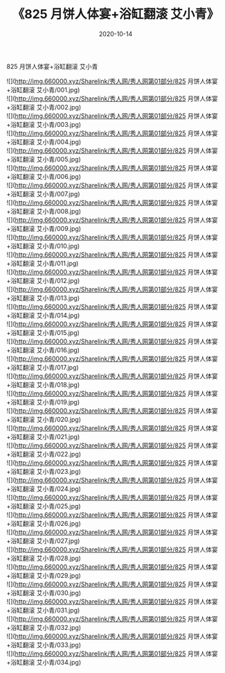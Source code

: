 ﻿---
layout: post
title:  《825 月饼人体宴+浴缸翻滚 艾小青》
date:   2020-10-14
img: http://img.660000.xyz/Sharelink/秀人网/秀人网第01部分/825 月饼人体宴+浴缸翻滚 艾小青/000.jpg
categories: [美女, 清纯, 唯美]
---

825 月饼人体宴+浴缸翻滚 艾小青

  ![](http://img.660000.xyz/Sharelink/秀人网/秀人网第01部分/825 月饼人体宴+浴缸翻滚 艾小青/001.jpg) <br> ![](http://img.660000.xyz/Sharelink/秀人网/秀人网第01部分/825 月饼人体宴+浴缸翻滚 艾小青/002.jpg) <br> ![](http://img.660000.xyz/Sharelink/秀人网/秀人网第01部分/825 月饼人体宴+浴缸翻滚 艾小青/003.jpg) <br> ![](http://img.660000.xyz/Sharelink/秀人网/秀人网第01部分/825 月饼人体宴+浴缸翻滚 艾小青/004.jpg) <br> ![](http://img.660000.xyz/Sharelink/秀人网/秀人网第01部分/825 月饼人体宴+浴缸翻滚 艾小青/005.jpg) <br> ![](http://img.660000.xyz/Sharelink/秀人网/秀人网第01部分/825 月饼人体宴+浴缸翻滚 艾小青/006.jpg) <br> ![](http://img.660000.xyz/Sharelink/秀人网/秀人网第01部分/825 月饼人体宴+浴缸翻滚 艾小青/007.jpg) <br> ![](http://img.660000.xyz/Sharelink/秀人网/秀人网第01部分/825 月饼人体宴+浴缸翻滚 艾小青/008.jpg) <br> ![](http://img.660000.xyz/Sharelink/秀人网/秀人网第01部分/825 月饼人体宴+浴缸翻滚 艾小青/009.jpg) <br> ![](http://img.660000.xyz/Sharelink/秀人网/秀人网第01部分/825 月饼人体宴+浴缸翻滚 艾小青/010.jpg) <br> ![](http://img.660000.xyz/Sharelink/秀人网/秀人网第01部分/825 月饼人体宴+浴缸翻滚 艾小青/011.jpg) <br> ![](http://img.660000.xyz/Sharelink/秀人网/秀人网第01部分/825 月饼人体宴+浴缸翻滚 艾小青/012.jpg) <br> ![](http://img.660000.xyz/Sharelink/秀人网/秀人网第01部分/825 月饼人体宴+浴缸翻滚 艾小青/013.jpg) <br> ![](http://img.660000.xyz/Sharelink/秀人网/秀人网第01部分/825 月饼人体宴+浴缸翻滚 艾小青/014.jpg) <br> ![](http://img.660000.xyz/Sharelink/秀人网/秀人网第01部分/825 月饼人体宴+浴缸翻滚 艾小青/015.jpg) <br> ![](http://img.660000.xyz/Sharelink/秀人网/秀人网第01部分/825 月饼人体宴+浴缸翻滚 艾小青/016.jpg) <br> ![](http://img.660000.xyz/Sharelink/秀人网/秀人网第01部分/825 月饼人体宴+浴缸翻滚 艾小青/017.jpg) <br> ![](http://img.660000.xyz/Sharelink/秀人网/秀人网第01部分/825 月饼人体宴+浴缸翻滚 艾小青/018.jpg) <br> ![](http://img.660000.xyz/Sharelink/秀人网/秀人网第01部分/825 月饼人体宴+浴缸翻滚 艾小青/019.jpg) <br> ![](http://img.660000.xyz/Sharelink/秀人网/秀人网第01部分/825 月饼人体宴+浴缸翻滚 艾小青/020.jpg) <br> ![](http://img.660000.xyz/Sharelink/秀人网/秀人网第01部分/825 月饼人体宴+浴缸翻滚 艾小青/021.jpg) <br> ![](http://img.660000.xyz/Sharelink/秀人网/秀人网第01部分/825 月饼人体宴+浴缸翻滚 艾小青/022.jpg) <br> ![](http://img.660000.xyz/Sharelink/秀人网/秀人网第01部分/825 月饼人体宴+浴缸翻滚 艾小青/023.jpg) <br> ![](http://img.660000.xyz/Sharelink/秀人网/秀人网第01部分/825 月饼人体宴+浴缸翻滚 艾小青/024.jpg) <br> ![](http://img.660000.xyz/Sharelink/秀人网/秀人网第01部分/825 月饼人体宴+浴缸翻滚 艾小青/025.jpg) <br> ![](http://img.660000.xyz/Sharelink/秀人网/秀人网第01部分/825 月饼人体宴+浴缸翻滚 艾小青/026.jpg) <br> ![](http://img.660000.xyz/Sharelink/秀人网/秀人网第01部分/825 月饼人体宴+浴缸翻滚 艾小青/027.jpg) <br> ![](http://img.660000.xyz/Sharelink/秀人网/秀人网第01部分/825 月饼人体宴+浴缸翻滚 艾小青/028.jpg) <br> ![](http://img.660000.xyz/Sharelink/秀人网/秀人网第01部分/825 月饼人体宴+浴缸翻滚 艾小青/029.jpg) <br> ![](http://img.660000.xyz/Sharelink/秀人网/秀人网第01部分/825 月饼人体宴+浴缸翻滚 艾小青/030.jpg) <br> ![](http://img.660000.xyz/Sharelink/秀人网/秀人网第01部分/825 月饼人体宴+浴缸翻滚 艾小青/031.jpg) <br> ![](http://img.660000.xyz/Sharelink/秀人网/秀人网第01部分/825 月饼人体宴+浴缸翻滚 艾小青/032.jpg) <br> ![](http://img.660000.xyz/Sharelink/秀人网/秀人网第01部分/825 月饼人体宴+浴缸翻滚 艾小青/033.jpg) <br> ![](http://img.660000.xyz/Sharelink/秀人网/秀人网第01部分/825 月饼人体宴+浴缸翻滚 艾小青/034.jpg) <br>